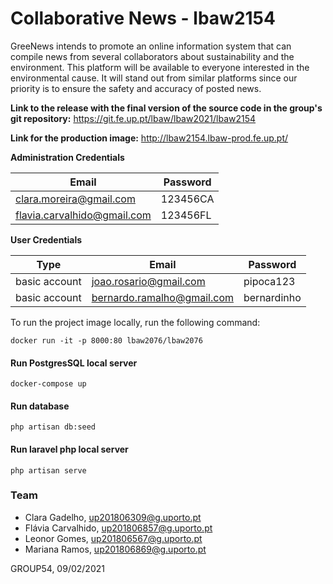 # Collaborative News - lbaw2154

GreeNews intends to promote an online information system that can compile news from several collaborators about sustainability and the environment. This platform will be available to everyone interested in the environmental cause. It will stand out from similar platforms since our priority is to ensure the safety and accuracy of posted news.

**Link to the release with the final version of the source code in the group's git repository:** https://git.fe.up.pt/lbaw/lbaw2021/lbaw2154

**Link for the production image:** http://lbaw2154.lbaw-prod.fe.up.pt/

**Administration Credentials**

| Email | Password |
|----------|----------|
| clara.moreira@gmail.com | 123456CA |
| flavia.carvalhido@gmail.com | 123456FL |

**User Credentials**

| Type | Email | Password |
|------|----------|----------|
| basic account | joao.rosario@gmail.com | pipoca123 |
| basic account | bernardo.ramalho@gmail.com  | bernardinho |


To run the project image locally, run the following command:
```
docker run -it -p 8000:80 lbaw2076/lbaw2076
```


#### Run PostgresSQL local server

```
docker-compose up
```

#### Run database

```
php artisan db:seed
```

#### Run laravel php local server

```
php artisan serve
```

### Team
- Clara Gadelho, up201806309@g.uporto.pt
- Flávia Carvalhido, up201806857@g.uporto.pt
- Leonor Gomes, up201806567@g.uporto.pt
- Mariana Ramos, up201806869@g.uporto.pt

GROUP54, 09/02/2021
